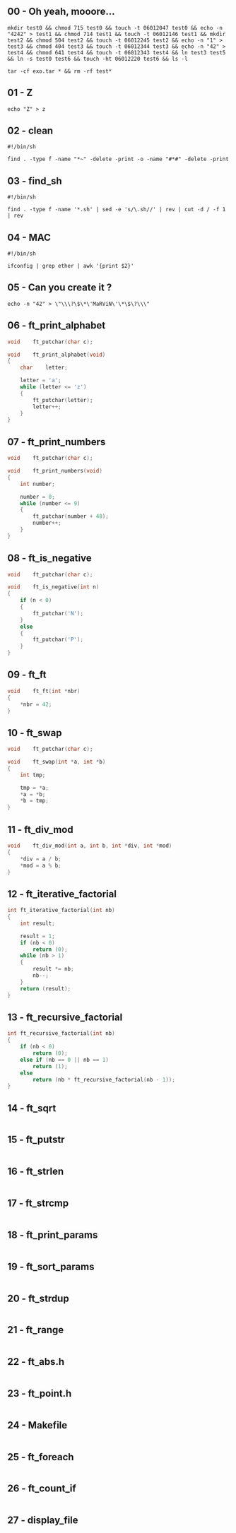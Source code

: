 ## 00 - Oh yeah, mooore...
```shell
mkdir test0 && chmod 715 test0 && touch -t 06012047 test0 && echo -n "4242" > test1 && chmod 714 test1 && touch -t 06012146 test1 && mkdir test2 && chmod 504 test2 && touch -t 06012245 test2 && echo -n "1" > test3 && chmod 404 test3 && touch -t 06012344 test3 && echo -n "42" > test4 && chmod 641 test4 && touch -t 06012343 test4 && ln test3 test5 && ln -s test0 test6 && touch -ht 06012220 test6 && ls -l
```
```shell
tar -cf exo.tar * && rm -rf test*
```
## 01 - Z
```shell
echo "Z" > z
```
## 02 - clean
```shell
#!/bin/sh

find . -type f -name "*~" -delete -print -o -name "#*#" -delete -print
```
## 03 - find_sh
```shell
#!/bin/sh

find . -type f -name '*.sh' | sed -e 's/\.sh//' | rev | cut -d / -f 1 | rev
```
## 04 - MAC
```shell
#!/bin/sh

ifconfig | grep ether | awk '{print $2}'
```
## 05 - Can you create it ?
```shell
echo -n "42" > \"\\\?\$\*\'MaRViN\'\*\$\?\\\"
```
## 06 - ft_print_alphabet
```c
void	ft_putchar(char c);

void	ft_print_alphabet(void)
{
	char	letter;

	letter = 'a';
	while (letter <= 'z')
	{
		ft_putchar(letter);
		letter++;
	}
}
```
## 07 - ft_print_numbers
```c
void	ft_putchar(char c);

void	ft_print_numbers(void)
{
	int	number;

	number = 0;
	while (number <= 9)
	{
		ft_putchar(number + 48);
		number++;
	}
}
```
## 08 - ft_is_negative
```c
void	ft_putchar(char c);

void	ft_is_negative(int n)
{
	if (n < 0)
	{
		ft_putchar('N');
	}
	else
	{
		ft_putchar('P');
	}
}
```
## 09 - ft_ft
```c
void	ft_ft(int *nbr)
{
	*nbr = 42;
}
```
## 10 - ft_swap
```c
void	ft_putchar(char c);

void	ft_swap(int *a, int *b)
{
	int	tmp;

	tmp = *a;
	*a = *b;
	*b = tmp;
}
```
## 11 - ft_div_mod
```c
void	ft_div_mod(int a, int b, int *div, int *mod)
{
	*div = a / b;
	*mod = a % b;
}
```
## 12 - ft_iterative_factorial
```c
int	ft_iterative_factorial(int nb)
{
	int	result;

	result = 1;
	if (nb < 0)
		return (0);
	while (nb > 1)
	{
		result *= nb;
		nb--;
	}
	return (result);
}
```
## 13 - ft_recursive_factorial
```c
int	ft_recursive_factorial(int nb)
{
	if (nb < 0)
		return (0);
	else if (nb == 0 || nb == 1)
		return (1);
	else
		return (nb * ft_recursive_factorial(nb - 1));
}
```
## 14 - ft_sqrt
```c
```
## 15 - ft_putstr
```c
```
## 16 - ft_strlen
```c
```
## 17 - ft_strcmp
```c
```
## 18 - ft_print_params
```c
```
## 19 - ft_sort_params
```c
```
## 20 - ft_strdup
```c
```
## 21 - ft_range
```c
```
## 22 - ft_abs.h
```c
```
## 23 - ft_point.h
```c
```
## 24 - Makefile
```makefile
```
## 25 - ft_foreach
```c
```
## 26 - ft_count_if
```c
```
## 27 - display_file
```c
```
